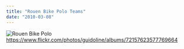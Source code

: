 ```yaml
---
title: "Rouen Bike Polo Teams"
date: "2010-03-08"
---
```


![](/uploads/rbp20.jpg "Rouen Bike Polo ")  
<https://www.flickr.com/photos/guidoline/albums/72157623577769664>
